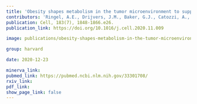 ```yaml
---
title: 'Obesity shapes metabolism in the tumor microenvironment to suppress anti-tumor immunity.'
contributors: 'Ringel, A.E., Drijvers, J.M., Baker, G.J., Catozzi, A., García-Cañaveras, J.C., Gassaway, B.M., Miller, B.C., ... Haigis, M.C. (2020).'
publication: Cell, 183(7), 1848-1866.e26.
publication_link: https://doi.org/10.1016/j.cell.2020.11.009

image: publications/obesity-shapes-metabolism-in-the-tumor-microenvironment-to-suppress-anti-tumor-immunity.PNG

group: harvard

date: 2020-12-23

minerva_link:
pubmed_link: https://pubmed.ncbi.nlm.nih.gov/33301708/
rxiv_link:
pdf_link:
show_page_link: false
---
```

